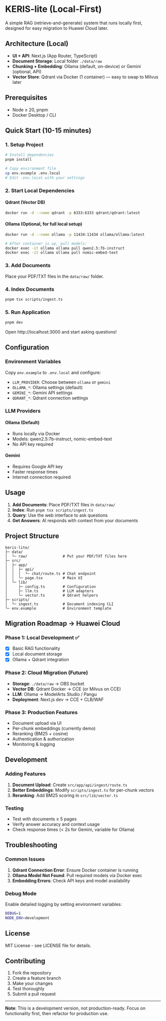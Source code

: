 # KERIS-lite (Local-First)

A simple RAG (retrieve-and-generate) system that runs locally first, designed for easy migration to Huawei Cloud later.

## Architecture (Local)

-   **UI + API**: Next.js (App Router, TypeScript)
-   **Document Storage**: Local folder `./data/raw`
-   **Chunking + Embedding**: Ollama (default, on-device) or Gemini (optional, API)
-   **Vector Store**: Qdrant via Docker (1 container) — easy to swap to Milvus later

## Prerequisites

-   Node ≥ 20, pnpm
-   Docker Desktop / CLI

## Quick Start (10-15 minutes)

### 1. Setup Project

```bash
# Install dependencies
pnpm install

# Copy environment file
cp env.example .env.local
# Edit .env.local with your settings
```

### 2. Start Local Dependencies

#### Qdrant (Vector DB)

```bash
docker run -d --name qdrant -p 6333:6333 qdrant/qdrant:latest
```

#### Ollama (Optional, for full local setup)

```bash
docker run -d --name ollama -p 11434:11434 ollama/ollama:latest

# After container is up, pull models:
docker exec -it ollama ollama pull qwen2.5:7b-instruct
docker exec -it ollama ollama pull nomic-embed-text
```

### 3. Add Documents

Place your PDF/TXT files in the `data/raw/` folder.

### 4. Index Documents

```bash
pnpm tsx scripts/ingest.ts
```

### 5. Run Application

```bash
pnpm dev
```

Open http://localhost:3000 and start asking questions!

## Configuration

### Environment Variables

Copy `env.example` to `.env.local` and configure:

-   `LLM_PROVIDER`: Choose between `ollama` or `gemini`
-   `OLLAMA_*`: Ollama settings (default)
-   `GEMINI_*`: Gemini API settings
-   `QDRANT_*`: Qdrant connection settings

### LLM Providers

#### Ollama (Default)

-   Runs locally via Docker
-   Models: qwen2.5:7b-instruct, nomic-embed-text
-   No API key required

#### Gemini

-   Requires Google API key
-   Faster response times
-   Internet connection required

## Usage

1. **Add Documents**: Place PDF/TXT files in `data/raw/`
2. **Index**: Run `pnpm tsx scripts/ingest.ts`
3. **Query**: Use the web interface to ask questions
4. **Get Answers**: AI responds with context from your documents

## Project Structure

```
keris-lite/
├─ data/
│  └─ raw/                # Put your PDF/TXT files here
├─ src/
│  ├─ app/
│  │  ├─ api/
│  │  │  └─ chat/route.ts # Chat endpoint
│  │  └─ page.tsx         # Main UI
│  └─ lib/
│     ├─ config.ts        # Configuration
│     ├─ llm.ts           # LLM adapters
│     └─ vector.ts        # Qdrant helpers
├─ scripts/
│  └─ ingest.ts           # Document indexing CLI
└─ env.example            # Environment template
```

## Migration Roadmap → Huawei Cloud

### Phase 1: Local Development ✅

-   [x] Basic RAG functionality
-   [x] Local document storage
-   [x] Ollama + Qdrant integration

### Phase 2: Cloud Migration (Future)

-   **Storage**: `./data/raw` → OBS bucket
-   **Vector DB**: Qdrant Docker → CCE (or Milvus on CCE)
-   **LLM**: Ollama → ModelArts Studio / Pangu
-   **Deployment**: Next.js dev → CCE + CLB/WAF

### Phase 3: Production Features

-   Document upload via UI
-   Per-chunk embeddings (currently demo)
-   Reranking (BM25 + cosine)
-   Authentication & authorization
-   Monitoring & logging

## Development

### Adding Features

1. **Document Upload**: Create `src/app/api/ingest/route.ts`
2. **Better Embeddings**: Modify `scripts/ingest.ts` for per-chunk vectors
3. **Reranking**: Add BM25 scoring in `src/lib/vector.ts`

### Testing

-   Test with documents ≥ 5 pages
-   Verify answer accuracy and context usage
-   Check response times (< 2s for Gemini, variable for Ollama)

## Troubleshooting

### Common Issues

1. **Qdrant Connection Error**: Ensure Docker container is running
2. **Ollama Model Not Found**: Pull required models via Docker exec
3. **Embedding Errors**: Check API keys and model availability

### Debug Mode

Enable detailed logging by setting environment variables:

```bash
DEBUG=1
NODE_ENV=development
```

## License

MIT License - see LICENSE file for details.

## Contributing

1. Fork the repository
2. Create a feature branch
3. Make your changes
4. Test thoroughly
5. Submit a pull request

---

**Note**: This is a development version, not production-ready. Focus on functionality first, then refactor for production use.
